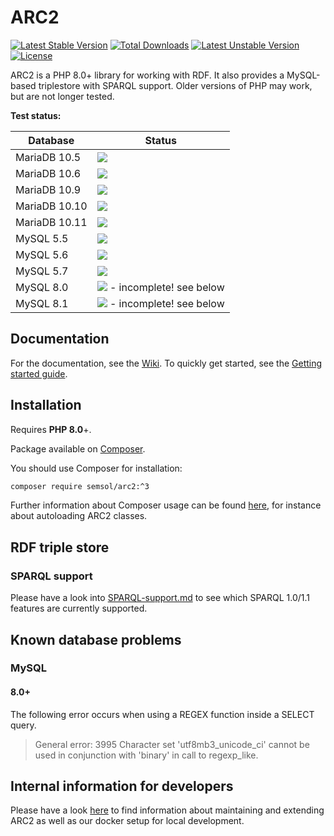 # ARC2

[![Latest Stable Version](https://poser.pugx.org/semsol/arc2/v/stable.svg)](https://packagist.org/packages/semsol/arc2)
[![Total Downloads](https://poser.pugx.org/semsol/arc2/downloads.svg)](https://packagist.org/packages/semsol/arc2)
[![Latest Unstable Version](https://poser.pugx.org/semsol/arc2/v/unstable.svg)](https://packagist.org/packages/semsol/arc2)
[![License](https://poser.pugx.org/semsol/arc2/license.svg)](https://packagist.org/packages/semsol/arc2)

ARC2 is a PHP 8.0+ library for working with RDF.
It also provides a MySQL-based triplestore with SPARQL support.
Older versions of PHP may work, but are not longer tested.

**Test status:**

| Database      | Status                                                                                              |
|---------------|-----------------------------------------------------------------------------------------------------|
| MariaDB 10.5  | ![](https://github.com/semsol/arc2/workflows/MariaDB%2010.5%20Tests/badge.svg)                      |
| MariaDB 10.6  | ![](https://github.com/semsol/arc2/workflows/MariaDB%2010.6%20Tests/badge.svg)                      |
| MariaDB 10.9  | ![](https://github.com/semsol/arc2/workflows/MariaDB%2010.9%20Tests/badge.svg)                      |
| MariaDB 10.10 | ![](https://github.com/semsol/arc2/workflows/MariaDB%2010.10%20Tests/badge.svg)                     |
| MariaDB 10.11 | ![](https://github.com/semsol/arc2/workflows/MariaDB%2010.11%20Tests/badge.svg)                     |
| MySQL 5.5     | ![](https://github.com/semsol/arc2/workflows/MySQL%205.5%20Tests/badge.svg)                         |
| MySQL 5.6     | ![](https://github.com/semsol/arc2/workflows/MySQL%205.6%20Tests/badge.svg)                         |
| MySQL 5.7     | ![](https://github.com/semsol/arc2/workflows/MySQL%205.7%20Tests/badge.svg)                         |
| MySQL 8.0     | ![](https://github.com/semsol/arc2/workflows/MySQL%208.0%20Tests/badge.svg) - incomplete! see below |
| MySQL 8.1     | ![](https://github.com/semsol/arc2/workflows/MySQL%208.1%20Tests/badge.svg) - incomplete! see below |

## Documentation

For the documentation, see the [Wiki](https://github.com/semsol/arc2/wiki#core-documentation). To quickly get started, see the [Getting started guide](https://github.com/semsol/arc2/wiki/Getting-started-with-ARC2).

## Installation

Requires **PHP 8.0**+.

Package available on [Composer](https://packagist.org/packages/semsol/arc2).

You should use Composer for installation:

```bash
composer require semsol/arc2:^3
```

Further information about Composer usage can be found [here](https://getcomposer.org/doc/01-basic-usage.md#autoloading), for instance about autoloading ARC2 classes.

## RDF triple store

### SPARQL support

Please have a look into [SPARQL-support.md](doc/SPARQL-support.md) to see which SPARQL 1.0/1.1 features are currently supported.

## Known database problems

### MySQL

#### 8.0+

The following error occurs when using a REGEX function inside a SELECT query.

>  General error: 3995 Character set 'utf8mb3_unicode_ci' cannot be used in conjunction with 'binary' in call to regexp_like.

## Internal information for developers

Please have a look [here](doc/developer.md) to find information about maintaining and extending ARC2 as well as our docker setup for local development.
